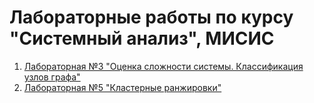 # Лабораторные работы по курсу "Системный анализ", МИСИС

1. [Лабораторная №3 "Оценка сложности системы. Классификация узлов графа"](https://github.com/GavrilovaAnastasia/System_analysys_lab/tree/main/task3)
2. [Лабораторная №5 "Кластерные ранжировки"](https://github.com/GavrilovaAnastasia/System_analysys_lab/tree/main/task5)

